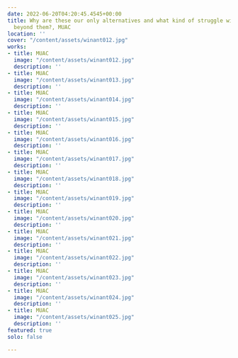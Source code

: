 ```yaml
---
date: 2022-06-20T04:20:45.4545+00:00
title: Why are these our only alternatives and what kind of struggle will move us
  beyond them?, MUAC
location: ''
cover: "/content/assets/winant012.jpg"
works:
- title: MUAC
  image: "/content/assets/winant012.jpg"
  description: ''
- title: MUAC
  image: "/content/assets/winant013.jpg"
  description: ''
- title: MUAC
  image: "/content/assets/winant014.jpg"
  description: ''
- title: MUAC
  image: "/content/assets/winant015.jpg"
  description: ''
- title: MUAC
  image: "/content/assets/winant016.jpg"
  description: ''
- title: MUAC
  image: "/content/assets/winant017.jpg"
  description: ''
- title: MUAC
  image: "/content/assets/winant018.jpg"
  description: ''
- title: MUAC
  image: "/content/assets/winant019.jpg"
  description: ''
- title: MUAC
  image: "/content/assets/winant020.jpg"
  description: ''
- title: MUAC
  image: "/content/assets/winant021.jpg"
  description: ''
- title: MUAC
  image: "/content/assets/winant022.jpg"
  description: ''
- title: MUAC
  image: "/content/assets/winant023.jpg"
  description: ''
- title: MUAC
  image: "/content/assets/winant024.jpg"
  description: ''
- title: MUAC
  image: "/content/assets/winant025.jpg"
  description: ''
featured: true
solo: false

---
```

